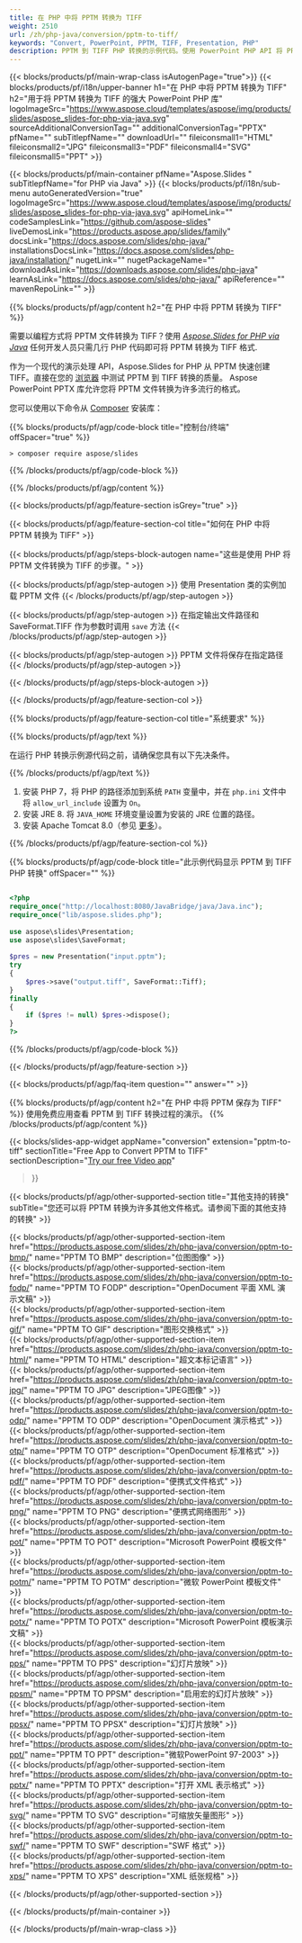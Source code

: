 ```yaml
---
title: 在 PHP 中将 PPTM 转换为 TIFF
weight: 2510
url: /zh/php-java/conversion/pptm-to-tiff/ 
keywords: "Convert, PowerPoint, PPTM, TIFF, Presentation, PHP"
description: PPTM 到 TIFF PHP 转换的示例代码。使用 PowerPoint PHP API 将 PPTM 文件批量转换为 TIFF 文件。
---
```


{{< blocks/products/pf/main-wrap-class isAutogenPage="true">}}
{{< blocks/products/pf/i18n/upper-banner h1="在 PHP 中将 PPTM 转换为 TIFF" h2="用于将 PPTM 转换为 TIFF 的强大 PowerPoint PHP 库" logoImageSrc="https://www.aspose.cloud/templates/aspose/img/products/slides/aspose_slides-for-php-via-java.svg" sourceAdditionalConversionTag="" additionalConversionTag="PPTX" pfName="" subTitlepfName="" downloadUrl="" fileiconsmall1="HTML" fileiconsmall2="JPG" fileiconsmall3="PDF" fileiconsmall4="SVG" fileiconsmall5="PPT" >}}

{{< blocks/products/pf/main-container pfName="Aspose.Slides " subTitlepfName="for PHP via Java" >}}
{{< blocks/products/pf/i18n/sub-menu autoGeneratedVersion="true" logoImageSrc="https://www.aspose.cloud/templates/aspose/img/products/slides/aspose_slides-for-php-via-java.svg" apiHomeLink="" codeSamplesLink="https://github.com/aspose-slides" liveDemosLink="https://products.aspose.app/slides/family" docsLink="https://docs.aspose.com/slides/php-java/" installationsDocsLink="https://docs.aspose.com/slides/php-java/installation/" nugetLink="" nugetPackageName="" downloadAsLink="https://downloads.aspose.com/slides/php-java" learnAsLink="https://docs.aspose.com/slides/php-java/" apiReference="" mavenRepoLink="" >}}

{{% blocks/products/pf/agp/content h2="在 PHP 中将 PPTM 转换为 TIFF" %}}

需要以编程方式将 PPTM 文件转换为 TIFF？使用 [*Aspose.Slides for PHP via Java*](https://products.aspose.com/slides/zh/php-java/) 任何开发人员只需几行 PHP 代码即可将 PPTM 转换为 TIFF 格式.

作为一个现代的演示处理 API，Aspose.Slides for PHP 从 PPTM 快速创建 TIFF。直接在您的 [浏览器](https://products.aspose.app/slides/conversion) 中测试 PPTM 到 TIFF 转换的质量。 Aspose PowerPoint PPTX 库允许您将 PPTM 文件转换为许多流行的格式。

您可以使用以下命令从 [Composer](https://packagist.org/packages/aspose/slides) 安装库：

{{% blocks/products/pf/agp/code-block title="控制台/终端" offSpacer="true" %}}

```console
> composer require aspose/slides 

```

{{% /blocks/products/pf/agp/code-block %}}

{{% /blocks/products/pf/agp/content %}}

{{< blocks/products/pf/agp/feature-section isGrey="true" >}}

{{< blocks/products/pf/agp/feature-section-col title="如何在 PHP 中将 PPTM 转换为 TIFF" >}}

{{< blocks/products/pf/agp/steps-block-autogen name="这些是使用 PHP 将 PPTM 文件转换为 TIFF 的步骤。" >}}

{{< blocks/products/pf/agp/step-autogen >}}
使用 Presentation 类的实例加载 PPTM 文件
{{< /blocks/products/pf/agp/step-autogen >}}

{{< blocks/products/pf/agp/step-autogen >}}
在指定输出文件路径和 SaveFormat.TIFF 作为参数时调用 `save` 方法
{{< /blocks/products/pf/agp/step-autogen >}}

{{< blocks/products/pf/agp/step-autogen >}}
PPTM 文件将保存在指定路径
{{< /blocks/products/pf/agp/step-autogen >}}

{{< /blocks/products/pf/agp/steps-block-autogen >}}

{{< /blocks/products/pf/agp/feature-section-col >}}

{{% blocks/products/pf/agp/feature-section-col title="系统要求" %}}

{{% blocks/products/pf/agp/text %}}

 在运行 PHP 转换示例源代码之前，请确保您具有以下先决条件。

{{% /blocks/products/pf/agp/text %}}

1. 安装 PHP 7，将 PHP 的路径添加到系统 `PATH` 变量中，并在 `php.ini` 文件中将 `allow_url_include` 设置为 `On`。
1. 安装 JRE 8. 将 `JAVA_HOME` 环境变量设置为安装的 JRE 位置的路径。
1. 安装 Apache Tomcat 8.0（参见 [更多](https://docs.aspose.com/slides/php-java/installation/)）。 

{{% /blocks/products/pf/agp/feature-section-col %}}

{{% blocks/products/pf/agp/code-block title="此示例代码显示 PPTM 到 TIFF PHP 转换" offSpacer="" %}}

```php

<?php
require_once("http://localhost:8080/JavaBridge/java/Java.inc");
require_once("lib/aspose.slides.php");
 
use aspose\slides\Presentation;
use aspose\slides\SaveFormat;
 
$pres = new Presentation("input.pptm");
try
{
    $pres->save("output.tiff", SaveFormat::Tiff);
}
finally
{
    if ($pres != null) $pres->dispose();
}
?>

```
{{% /blocks/products/pf/agp/code-block %}}

{{< /blocks/products/pf/agp/feature-section >}}

{{< blocks/products/pf/agp/faq-item question="" answer="" >}}
 
{{% blocks/products/pf/agp/content h2="在 PHP 中将 PPTM 保存为 TIFF" %}}
使用免费应用查看 PPTM 到 TIFF 转换过程的演示。 
{{% /blocks/products/pf/agp/content %}}

<!-- aboutfile Starts -->

{{< blocks/slides-app-widget 
appName="conversion"
extension="pptm-to-tiff"
sectionTitle="Free App to Convert PPTM to TIFF" 
sectionDescription="[Try our free Video app](https://products.aspose.app/slides/video/)" 
>}}

<!-- aboutfile Ends -->

{{< blocks/products/pf/agp/other-supported-section title="其他支持的转换" subTitle="您还可以将 PPTM 转换为许多其他文件格式。请参阅下面的其他支持的转换" >}}

{{< blocks/products/pf/agp/other-supported-section-item href="https://products.aspose.com/slides/zh/php-java/conversion/pptm-to-bmp/" name="PPTM TO BMP" description="位图图像" >}}  
{{< blocks/products/pf/agp/other-supported-section-item href="https://products.aspose.com/slides/zh/php-java/conversion/pptm-to-fodp/" name="PPTM TO FODP" description="OpenDocument 平面 XML 演示文稿" >}}  
{{< blocks/products/pf/agp/other-supported-section-item href="https://products.aspose.com/slides/zh/php-java/conversion/pptm-to-gif/" name="PPTM TO GIF" description="图形交换格式" >}}  
{{< blocks/products/pf/agp/other-supported-section-item href="https://products.aspose.com/slides/zh/php-java/conversion/pptm-to-html/" name="PPTM TO HTML" description="超文本标记语言" >}}  
{{< blocks/products/pf/agp/other-supported-section-item href="https://products.aspose.com/slides/zh/php-java/conversion/pptm-to-jpg/" name="PPTM TO JPG" description="JPEG图像" >}}  
{{< blocks/products/pf/agp/other-supported-section-item href="https://products.aspose.com/slides/zh/php-java/conversion/pptm-to-odp/" name="PPTM TO ODP" description="OpenDocument 演示格式" >}}  
{{< blocks/products/pf/agp/other-supported-section-item href="https://products.aspose.com/slides/zh/php-java/conversion/pptm-to-otp/" name="PPTM TO OTP" description="OpenDocument 标准格式" >}}  
{{< blocks/products/pf/agp/other-supported-section-item href="https://products.aspose.com/slides/zh/php-java/conversion/pptm-to-pdf/" name="PPTM TO PDF" description="便携式文件格式" >}}  
{{< blocks/products/pf/agp/other-supported-section-item href="https://products.aspose.com/slides/zh/php-java/conversion/pptm-to-png/" name="PPTM TO PNG" description="便携式网络图形" >}}  
{{< blocks/products/pf/agp/other-supported-section-item href="https://products.aspose.com/slides/zh/php-java/conversion/pptm-to-pot/" name="PPTM TO POT" description="Microsoft PowerPoint 模板文件" >}}  
{{< blocks/products/pf/agp/other-supported-section-item href="https://products.aspose.com/slides/zh/php-java/conversion/pptm-to-potm/" name="PPTM TO POTM" description="微软 PowerPoint 模板文件" >}}  
{{< blocks/products/pf/agp/other-supported-section-item href="https://products.aspose.com/slides/zh/php-java/conversion/pptm-to-potx/" name="PPTM TO POTX" description="Microsoft PowerPoint 模板演示文稿" >}}  
{{< blocks/products/pf/agp/other-supported-section-item href="https://products.aspose.com/slides/zh/php-java/conversion/pptm-to-pps/" name="PPTM TO PPS" description="幻灯片放映" >}}  
{{< blocks/products/pf/agp/other-supported-section-item href="https://products.aspose.com/slides/zh/php-java/conversion/pptm-to-ppsm/" name="PPTM TO PPSM" description="启用宏的幻灯片放映" >}}  
{{< blocks/products/pf/agp/other-supported-section-item href="https://products.aspose.com/slides/zh/php-java/conversion/pptm-to-ppsx/" name="PPTM TO PPSX" description="幻灯片放映" >}}  
{{< blocks/products/pf/agp/other-supported-section-item href="https://products.aspose.com/slides/zh/php-java/conversion/pptm-to-ppt/" name="PPTM TO PPT" description="微软PowerPoint 97-2003" >}}  
{{< blocks/products/pf/agp/other-supported-section-item href="https://products.aspose.com/slides/zh/php-java/conversion/pptm-to-pptx/" name="PPTM TO PPTX" description="打开 XML 表示格式" >}}  
{{< blocks/products/pf/agp/other-supported-section-item href="https://products.aspose.com/slides/zh/php-java/conversion/pptm-to-svg/" name="PPTM TO SVG" description="可缩放矢量图形" >}}  
{{< blocks/products/pf/agp/other-supported-section-item href="https://products.aspose.com/slides/zh/php-java/conversion/pptm-to-swf/" name="PPTM TO SWF" description="SWF 格式" >}}  
{{< blocks/products/pf/agp/other-supported-section-item href="https://products.aspose.com/slides/zh/php-java/conversion/pptm-to-xps/" name="PPTM TO XPS" description="XML 纸张规格" >}}  


{{< /blocks/products/pf/agp/other-supported-section >}}

{{< /blocks/products/pf/main-container >}}
    
{{< /blocks/products/pf/main-wrap-class >}}